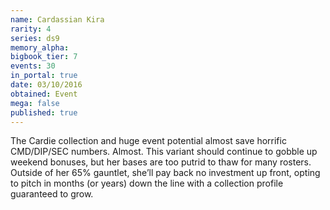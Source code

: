 ```yaml
---
name: Cardassian Kira
rarity: 4
series: ds9
memory_alpha:
bigbook_tier: 7
events: 30
in_portal: true
date: 03/10/2016
obtained: Event
mega: false
published: true
---
```


The Cardie collection and huge event potential almost save horrific CMD/DIP/SEC numbers. Almost. This variant should continue to gobble up weekend bonuses, but her bases are too putrid to thaw for many rosters. Outside of her 65% gauntlet, she’ll pay back no investment up front, opting to pitch in months (or years) down the line with a collection profile guaranteed to grow.
